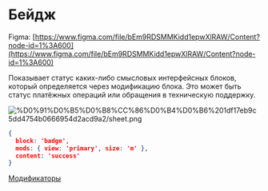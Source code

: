 # Бейдж

Figma: [https://www.figma.com/file/bEm9RDSMMKidd1epwXlRAW/Content?node-id=1%3A600](https://www.figma.com/file/bEm9RDSMMKidd1epwXlRAW/Content?node-id=1%3A600)

Показывает статус каких-либо смысловых интерфейсных блоков, который определяется через модификацию блока. Это может быть статус платёжных операций или обращения в техническую поддержку.

![%D0%91%D0%B5%D0%B8%CC%86%D0%B4%D0%B6%201df17eb9c5dd4754b0666954d2acd9a2/sheet.png](🌖%20Спецификация%20по%20продуктовой%20разработке/Дизайн%20продукта/Контент/Бейдж/sheet.png)

```json
{
  block: 'badge',
  mods: { view: 'primary', size: 'm' },
  content: 'success'
}
```

[Модификаторы](%D0%91%D0%B5%D0%B8%CC%86%D0%B4%D0%B6%201df17eb9c5dd4754b0666954d2acd9a2/%D0%9C%D0%BE%D0%B4%D0%B8%D1%84%D0%B8%D0%BA%D0%B0%D1%82%D0%BE%D1%80%D1%8B%20cb98020f6a3246ab97aab2018e29634f.csv)